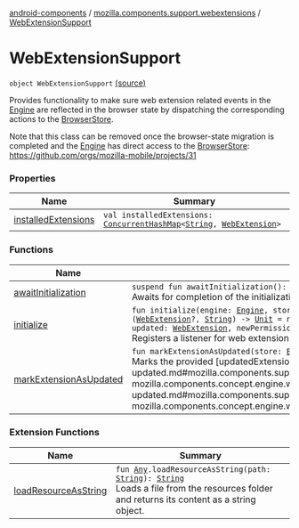 [android-components](../../index.md) / [mozilla.components.support.webextensions](../index.md) / [WebExtensionSupport](./index.md)

# WebExtensionSupport

`object WebExtensionSupport` [(source)](https://github.com/mozilla-mobile/android-components/blob/master/components/support/webextensions/src/main/java/mozilla/components/support/webextensions/WebExtensionSupport.kt#L37)

Provides functionality to make sure web extension related events in the
[Engine](../../mozilla.components.concept.engine/-engine/index.md) are reflected in the browser state by dispatching the
corresponding actions to the [BrowserStore](../../mozilla.components.browser.state.store/-browser-store/index.md).

Note that this class can be removed once the browser-state migration
is completed and the [Engine](../../mozilla.components.concept.engine/-engine/index.md) has direct access to the [BrowserStore](../../mozilla.components.browser.state.store/-browser-store/index.md):
https://github.com/orgs/mozilla-mobile/projects/31

### Properties

| Name | Summary |
|---|---|
| [installedExtensions](installed-extensions.md) | `val installedExtensions: `[`ConcurrentHashMap`](https://developer.android.com/reference/java/util/concurrent/ConcurrentHashMap.html)`<`[`String`](https://kotlinlang.org/api/latest/jvm/stdlib/kotlin/-string/index.html)`, `[`WebExtension`](../../mozilla.components.concept.engine.webextension/-web-extension/index.md)`>` |

### Functions

| Name | Summary |
|---|---|
| [awaitInitialization](await-initialization.md) | `suspend fun awaitInitialization(): `[`Unit`](https://kotlinlang.org/api/latest/jvm/stdlib/kotlin/-unit/index.html)<br>Awaits for completion of the initialization process (completes when the state of all installed extensions is known). |
| [initialize](initialize.md) | `fun initialize(engine: `[`Engine`](../../mozilla.components.concept.engine/-engine/index.md)`, store: `[`BrowserStore`](../../mozilla.components.browser.state.store/-browser-store/index.md)`, onNewTabOverride: (`[`WebExtension`](../../mozilla.components.concept.engine.webextension/-web-extension/index.md)`?, `[`EngineSession`](../../mozilla.components.concept.engine/-engine-session/index.md)`, `[`String`](https://kotlinlang.org/api/latest/jvm/stdlib/kotlin/-string/index.html)`) -> `[`String`](https://kotlinlang.org/api/latest/jvm/stdlib/kotlin/-string/index.html)` = null, onCloseTabOverride: (`[`WebExtension`](../../mozilla.components.concept.engine.webextension/-web-extension/index.md)`?, `[`String`](https://kotlinlang.org/api/latest/jvm/stdlib/kotlin/-string/index.html)`) -> `[`Unit`](https://kotlinlang.org/api/latest/jvm/stdlib/kotlin/-unit/index.html)` = null, onSelectTabOverride: (`[`WebExtension`](../../mozilla.components.concept.engine.webextension/-web-extension/index.md)`?, `[`String`](https://kotlinlang.org/api/latest/jvm/stdlib/kotlin/-string/index.html)`) -> `[`Unit`](https://kotlinlang.org/api/latest/jvm/stdlib/kotlin/-unit/index.html)` = null, onUpdatePermissionRequest: (current: `[`WebExtension`](../../mozilla.components.concept.engine.webextension/-web-extension/index.md)`, updated: `[`WebExtension`](../../mozilla.components.concept.engine.webextension/-web-extension/index.md)`, newPermissions: `[`List`](https://kotlinlang.org/api/latest/jvm/stdlib/kotlin.collections/-list/index.html)`<`[`String`](https://kotlinlang.org/api/latest/jvm/stdlib/kotlin/-string/index.html)`>, onPermissionsGranted: (`[`Boolean`](https://kotlinlang.org/api/latest/jvm/stdlib/kotlin/-boolean/index.html)`) -> `[`Unit`](https://kotlinlang.org/api/latest/jvm/stdlib/kotlin/-unit/index.html)`) -> `[`Unit`](https://kotlinlang.org/api/latest/jvm/stdlib/kotlin/-unit/index.html)` = { _, _, _, _ -> }): `[`Unit`](https://kotlinlang.org/api/latest/jvm/stdlib/kotlin/-unit/index.html)<br>Registers a listener for web extension related events on the provided [Engine](../../mozilla.components.concept.engine/-engine/index.md) and reacts by dispatching the corresponding actions to the provided [BrowserStore](../../mozilla.components.browser.state.store/-browser-store/index.md). |
| [markExtensionAsUpdated](mark-extension-as-updated.md) | `fun markExtensionAsUpdated(store: `[`BrowserStore`](../../mozilla.components.browser.state.store/-browser-store/index.md)`, updatedExtension: `[`WebExtension`](../../mozilla.components.concept.engine.webextension/-web-extension/index.md)`): `[`Unit`](https://kotlinlang.org/api/latest/jvm/stdlib/kotlin/-unit/index.html)<br>Marks the provided [updatedExtension](mark-extension-as-updated.md#mozilla.components.support.webextensions.WebExtensionSupport$markExtensionAsUpdated(mozilla.components.browser.state.store.BrowserStore, mozilla.components.concept.engine.webextension.WebExtension)/updatedExtension) as updated in the [store](mark-extension-as-updated.md#mozilla.components.support.webextensions.WebExtensionSupport$markExtensionAsUpdated(mozilla.components.browser.state.store.BrowserStore, mozilla.components.concept.engine.webextension.WebExtension)/store). |

### Extension Functions

| Name | Summary |
|---|---|
| [loadResourceAsString](../../mozilla.components.support.test.file/kotlin.-any/load-resource-as-string.md) | `fun `[`Any`](https://kotlinlang.org/api/latest/jvm/stdlib/kotlin/-any/index.html)`.loadResourceAsString(path: `[`String`](https://kotlinlang.org/api/latest/jvm/stdlib/kotlin/-string/index.html)`): `[`String`](https://kotlinlang.org/api/latest/jvm/stdlib/kotlin/-string/index.html)<br>Loads a file from the resources folder and returns its content as a string object. |
